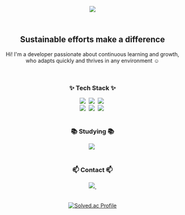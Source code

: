 <!--
**J1miin/J1miin** is a ✨ _special_ ✨ repository because its `README.md` (this file) appears on your GitHub profile.

Here are some ideas to get you started:

- 🔭 I’m currently working on ...
- 🌱 I’m currently learning ...
- 👯 I’m looking to collaborate on ...
- 🤔 I’m looking for help with ...
- 💬 Ask me about ...
- 📫 How to reach me: ...
- 😄 Pronouns: ...
- ⚡ Fun fact: ...
-->

<!--타이틀 부분-->
<p align="center">
  <img src="https://github.com/user-attachments/assets/434bb578-f6cb-4fd1-9144-94ebca10b9b6"/>
</p>
<br>

<div align="center">
  <h2>Sustainable efforts make a difference</h2>
  <p>Hi! I'm a developer passionate about continuous learning and growth, 
    <br>who adapts quickly and thrives in any environment ☺️</p>
</div>

<br>

<!--내용 부분-->
<h3 align="center">✨ Tech Stack ✨</h3>
<div align="center">
  <img src="https://img.shields.io/badge/springboot-6DB33F.svg?style=for-the-badge&logo=springboot&logoColor=white" />&nbsp;
  <img src="https://img.shields.io/badge/django-092E20.svg?style=for-the-badge&logo=django&logoColor=white" />&nbsp;
  <img src="https://img.shields.io/badge/mysql-4479A1.svg?style=for-the-badge&logo=mysql&logoColor=white" />&nbsp;
</div>

<div align="center">
  <img src="https://img.shields.io/badge/java-007396.svg?style=for-the-badge&logo=java&logoColor=white" />&nbsp;
  <img src="https://img.shields.io/badge/python-3776AB.svg?style=for-the-badge&logo=python&logoColor=white" />&nbsp;
  <img src="https://img.shields.io/badge/c++-00599C.svg?style=for-the-badge&logo=cplusplus&logoColor=white" />&nbsp;
</div>

<br>

<h3 align="center">📚 Studying 📚</h3>
<div align="center">
  <img src="https://img.shields.io/badge/swiftui-FA7343.svg?style=for-the-badge&logo=swift&logoColor=white" />&nbsp;
</div>
<br>


<h3 align="center">📫 Contact 📫</h3>
<div align="center">
  <a href="mailto:gift040404@naver.com">
    <img
      src="https://img.shields.io/badge/gift040404@naver.com-D14836?style=for-the-badge&logo=gmail&logoColor=white"/>&nbsp
  </a>
</div>

<br>
<br>

<div align = "center">
  <a href="https://solved.ac/gift040404/">
    <img src="http://mazassumnida.wtf/api/v2/generate_badge?boj=gift040404" alt="Solved.ac Profile" />
  </a>
</div>
